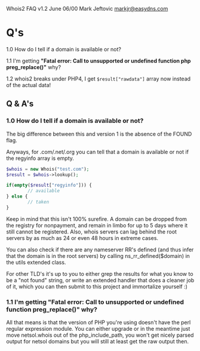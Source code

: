 Whois2 FAQ v1.2 June 06/00 Mark Jeftovic <markjr@easydns.com>

Q's
===

1.0 How do I tell if a domain is available or not?

1.1 I'm getting **"Fatal error:  Call to unsupported or undefined function php preg_replace()"** why?

1.2 whois2 breaks under PHP4, I get ```$result["rawdata"]``` array now instead of the actual data!

Q & A's
-------

### 1.0 How do I tell if a domain is available or not?

The big difference between this and version 1 is the absence of the
FOUND flag.

Anyways, for .com/.net/.org you can tell that a domain is available
or not if the regyinfo array is empty.

```php
$whois = new Whois("test.com");
$result = $whois->lookup();

if(empty($result["regyinfo"])) {
        // available
} else {
        // taken
}
```

Keep in mind that this isn't 100% surefire. A domain can be dropped from
the registry for nonpayment, and remain in limbo for up to 5 days where
it still cannot be registered. Also, whois servers can lag behind the root
servers by as much as 24 or even 48 hours in extreme cases.

You can also check if there are any nameserver RR's defined (and thus infer 
that the domain is in the root servers) by calling ns_rr_defined($domain)
in the utils extended class.

For other TLD's it's up to you to either grep the results for what you know
to be a "not found" string, or write an extended handler that does a cleaner
job of it, which you can then submit to this project and immortalize yourself :)


### 1.1 I'm getting "Fatal error:  Call to unsupported or undefined function preg_replace()" why?

All that means is that the version of PHP you're using doesn't have
the perl regular expression module. You can either upgrade or in
the meantime just move netsol.whois out of the php_include_path,
you won't get nicely parsed output for netsol domains but you 
will still at least get the raw output then.
